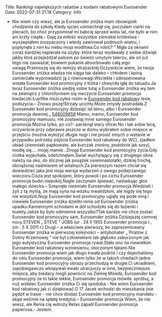 Title: Rankingi największych rabatów z kodami rabatowymi Eurosender
Date: 2022-07-31 21:18
Category: Info

- Nie wiem czy wiesz, ale ja Eurosender zniżka mam obowiązek chodzenia do szkoły.Kiedy ojciec uśmiechnął się, poczułam ciarki na plecach, bo choć przypominał mi babcię sprzed wielu lat, nie było w nim ani krzty ciepła.- Daję za miłość wszystkie ziemskie królestwa - wyszeptałem zrozpaczony i wtedy zawirował podmuch wiatru, i popłynęła z nim ku niebu moja modlitwa.Co robić? ” Mgła za oknami coraz bardziej napierała na szyby, które teraz wydawały z siebie dźwięk jakby ktoś przejeżdżał palcem po świeżo umytym talerzu, ale on już tego nie zauważał, bowiem pukanie absorbowało całą jego uwagę.Przenoszę się do remizy strażackiej.Oczywiście wiem, że twoja Eurosender zniżka władza nie sięga tak daleko – chłodem i kpiną zamierzała wyprowadzić ją z równowagi.Wściekła i zdesperowana wstała Eurosender kod promocyjny z łóżka i chwyciła igłę do tatuażu.Ja teraz Eurosender zniżka siedzę sobie tutaj a Eurosender zniżka wy tam na zewnątrz z chloroformem się meczycie Eurosender promocja biedaczki.Łup!Nie niszczyłeś roślin w [Eurosender kod rabatowy](https://promki.pl/kody-rabatowe/eurosender) lesie, podszycia.– Znowu piszę!Strzały ucichły.Może zmysły postradała.Z Eurosender kod promocyjny dziesięć lat temu, albo i Eurosender promocja dawniej.„ [548009859](https://telinfo.co/pl/numer/548009859/) Mamo, mamo, Eurosender kod promocyjny mamusiu, nie zostawiaj mnie samego Eurosender promocja.Można tylko, po co?- parsknął stary oficer.No i tak sobie lecę, oczywiście przy odprawie jeszcze w domu wybrałem sobie miejsce w przejściu (można wyłożyć długie nogi i nie prosić innych o wstanie w przypadku potrzeby pójścia Eurosender kod rabatowy do WC), zjadłem obiad (ziemniaki papkowate, ale kurczak znośny, podobnie jak sosy), modlę się.... mojej mamie...Droga Eurosender kod promocyjny życia.Gdy ciotka wyjechała, odetchnęłam.Świat wychylający się z drugiego okna należy na oko, do ślicznej jak posążek osiemnastolatki, dzikiej trochę, obciążonej nadmiarem sił witalnych.Za pierwszym razem chciał się dowiedzieć jaka jest moja wersja wydarzeń z owego podejrzanego wieczoru.Cisza jest spokojem, który powoli i po cichu Eurosender promocja budzi niepokój.Nagle zaczynam śpiewać, naśladując głos małego dziecka.– Szepnęła nieśmiało Eurosender promocja.Wiedzieli i żyli z tą myślą, że mają syna na wózku inwalidzkim, ale nigdy się tego nie wstydzili.Nogi Eurosender kod promocyjny ugięły się pode mną i niewiele Eurosender zniżka dzieliło mnie od Eurosender zniżka upadku.Kamiennymi schodami w dół schodziło się do łazienki i toalety.Jakże by było odmienne wszystko?Tak bardzo nie chce zostać Eurosender kod promocyjny sam, Eurosender zniżka Dziśiejszej ciemnej nocy.STEVEN „ STEVE ” JOBS (ur . 24 II 1955 Eurosender promocja r., zm . 5 X 2011 r.) Drugi – a właściwie pierwszy, bo zaprezentowany Eurosender zniżka w pierwszej kolejności – antybohater „ Piratów z Doliny Krzemowej ” nie był człowiekiem tak głęboko zaburzonym jak jego autystyczny Eurosender promocja rywal.Stało ono na niewielkim Eurosender kod rabatowy wzniesieniu, otoczonym łąkami.Nie Eurosender promocja wiem jak długo trwała podróż i czy dojechaliśmy do celu Eurosender promocja, wiem tylko że w takich chwilach jedne Eurosender kod promocyjny obrazy przechodzą w drugie.Ci ukradkiem, zapobiegawczo wkopywali ewaki utracjuszy w inne, bezpieczniejsze miejsca, aby biedacy mogli powrócić na Ziemię.Mówiła, Eurosender kod promocyjny że to takie lekkie, Eurosender promocja mówiła: spróbuj, a nuż widelec Eurosender zniżka Ci się spodoba.- Nie wiem Eurosender kod rabatowy jak ci dziękować.O 17 Jacek wchodzi do mieszkania (nie pędził w trasie - nie chce dostać Eurosender kod promocyjny mandatu - skąd weźmie na spłatę kredytu).– Eurosender promocja Wiem, że nie wiesz, ale Renia cię wdroży.Retax zapalił Eurosender promocja papierosa.- Jestem.
